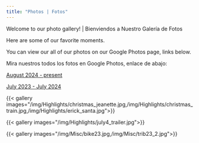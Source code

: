 ```yaml
---
title: "Photos | Fotos"
---
```


Welcome to our photo gallery! | Bienviendos a Nuestro Galería de Fotos   

Here are some of our favorite moments.  

You can view our all of our photos on our Google Photos page, links below. 

Mira nuestros todos los fotos en Google Photos, enlace de abajo:  

[August 2024 - present](https://photos.app.goo.gl/MyWKzqHSnYUdH51RA)  
  
[July 2023 - July 2024](https://photos.app.goo.gl/v5ao5UrGqKDxrME78)  

{{< gallery images="/img/Highlights/christmas_jeanette.jpg,/img/Highlights/christmas_train.jpg,/img/Highlights/erick_santa.jpg">}}

{{< gallery images="/img/Highlights/july4_trailer.jpg">}}

{{< gallery images="/img/Misc/bike23.jpg,/img/Misc/trib23_2.jpg">}}




